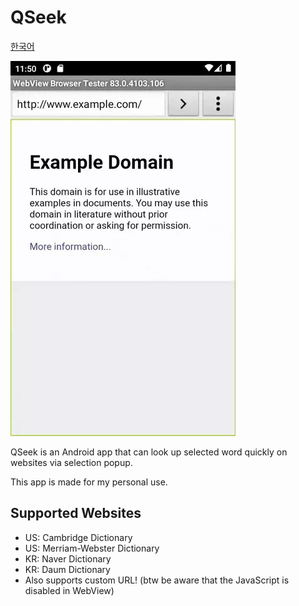 # QSeek

[한국어](README_ko.md)

![Screenshot](images/example.webp)

QSeek is an Android app that can look up selected word quickly on websites via selection popup.

This app is made for my personal use.

## Supported Websites

- US: Cambridge Dictionary
- US: Merriam-Webster Dictionary
- KR: Naver Dictionary
- KR: Daum Dictionary
- Also supports custom URL! (btw be aware that the JavaScript is disabled in WebView)